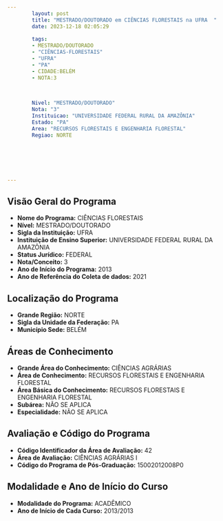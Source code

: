```yaml
---
        layout: post
        title: "MESTRADO/DOUTORADO em CIÊNCIAS FLORESTAIS na UFRA  "
        date: 2023-12-18 02:05:29
     
        tags:
        - MESTRADO/DOUTORADO
        - "CIÊNCIAS-FLORESTAIS"
        - "UFRA"
        - "PA"
        - CIDADE:BELÉM
        - NOTA:3
        
       

        Nivel: "MESTRADO/DOUTORADO"
        Nota: "3"
        Instituicao: "UNIVERSIDADE FEDERAL RURAL DA AMAZÔNIA"
        Estado: "PA"
        Area: "RECURSOS FLORESTAIS E ENGENHARIA FLORESTAL"
        Regiao: NORTE
        
        
        
        
        
        
---
```

## Visão Geral do Programa
- **Nome do Programa:** CIÊNCIAS FLORESTAIS
- **Nível:** MESTRADO/DOUTORADO
- **Sigla da Instituição:** UFRA
- **Instituição de Ensino Superior:** UNIVERSIDADE FEDERAL RURAL DA AMAZÔNIA
- **Status Jurídico:** FEDERAL
- **Nota/Conceito:** 3
- **Ano de Início do Programa:** 2013
- **Ano de Referência do Coleta de dados:** 2021

## Localização do Programa
- **Grande Região:** NORTE
- **Sigla da Unidade da Federação:** PA
- **Município Sede:** BELÉM

## Áreas de Conhecimento
- **Grande Área do Conhecimento:** CIÊNCIAS AGRÁRIAS
- **Área de Conhecimento:** RECURSOS FLORESTAIS E ENGENHARIA FLORESTAL
- **Área Básica do Conhecimento:** RECURSOS FLORESTAIS E ENGENHARIA FLORESTAL
- **Subárea:** NÃO SE APLICA
- **Especialidade:** NÃO SE APLICA

## Avaliação e Código do Programa
- **Código Identificador da Área de Avaliação:** 42
- **Área de Avaliação:** CIÊNCIAS AGRÁRIAS I
- **Código do Programa de Pós-Graduação:** 15002012008P0


## Modalidade e Ano de Início do Curso
- **Modalidade do Programa:** ACADÊMICO
- **Ano de Início de Cada Curso:** 2013/2013
